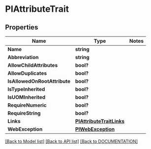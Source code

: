 # PIAttributeTrait

## Properties
Name | Type | Notes
------------ | ------------- | -------------
**Name** | **string**
**Abbreviation** | **string**
**AllowChildAttributes** | **bool?**
**AllowDuplicates** | **bool?**
**IsAllowedOnRootAttribute** | **bool?**
**IsTypeInherited** | **bool?**
**IsUOMInherited** | **bool?**
**RequireNumeric** | **bool?**
**RequireString** | **bool?**
**Links** | **[**PIAttributeTraitLinks**](../Model/PIAttributeTraitLinks.md)**
**WebException** | **[**PIWebException**](../Model/PIWebException.md)**

[[Back to Model list]](../../DOCUMENTATION.md#documentation-for-models) [[Back to API list]](../../DOCUMENTATION.md#documentation-for-api-endpoints) [[Back to DOCUMENTATION]](../../DOCUMENTATION.md)

